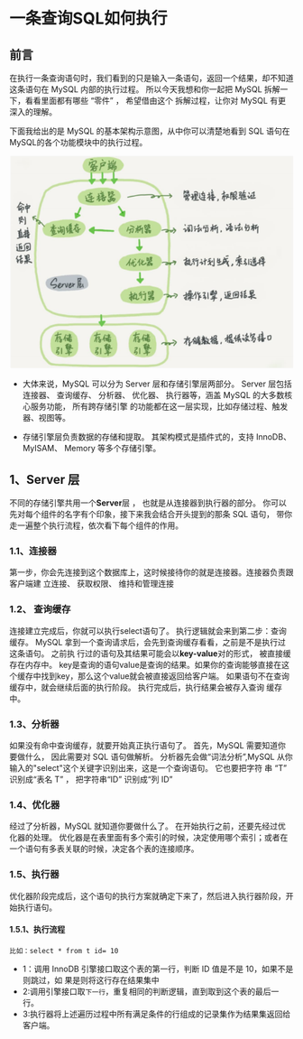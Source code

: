 # 一条查询SQL如何执行
## 前言
在执行一条查询语句时，我们看到的只是输入一条语句，返回一个结果，却不知道这条语句在 MySQL 内部的执行过程。
所以今天我想和你一起把 MySQL 拆解一下，看看里面都有哪些 “零件” ， 希望借由这个 拆解过程，让你对 MySQL 有更深入的理解。


下面我给出的是 MySQL 的基本架构示意图，从中你可以清楚地看到 SQL 语句在 MySQL的各个功能模块中的执行过程。

![img.png](img/mysql.png)


- 大体来说，MySQL 可以分为 Server 层和存储引擎层两部分。
Server 层包括连接器、 查询缓存、 分析器、 优化器、 执行器等，涵盖 MySQL 的大多数核 心服务功能，
所有跨存储引擎 的功能都在这一层实现，比如存储过程、触发器、视图等。

- 存储引擎层负责数据的存储和提取。 其架构模式是插件式的，支持 InnoDB、 MyISAM、 Memory 等多个存储引擎。

## 1、Server 层
不同的存储引擎共用一个**Server**层 ， 也就是从连接器到执行器的部分。 你可以先对每个组件的名字有个印象，接下来我会结合开头提到的那条 SQL 语句，
带你走一遍整个执行流程，依次看下每个组件的作用。

### 1.1、连接器
第一步，你会先连接到这个数据库上，这时候接待你的就是连接器。连接器负责跟客户端建 立连接、 获取权限、 维持和管理连接

### 1.2、 查询缓存
连接建立完成后，你就可以执行select语句了。 执行逻辑就会来到第二步：查询缓存。
MySQL 拿到一个查询请求后，会先到查询缓存看看，之前是不是执行过这条语句。 之前执 行过的语句及其结果可能会以**key-value**对的形式，
被直接缓存在内存中。 key是查询的语句value是查询的结果。如果你的查询能够直接在这个缓存中找到key，那么这个value就会被直接返回给客户端。
如果语句不在查询缓存中，就会继续后面的执行阶段。 执行完成后，执行结果会被存入查询 缓存中。

### 1.3、分析器
如果没有命中查询缓存，就要开始真正执行语句了。 首先，MySQL 需要知道你要做什么， 因此需要对 SQL 语句做解析。
分析器先会做“词法分析”,MySQL 从你输入的"select"这个关键字识别出来，这是一个查询语句。
它也要把字符 串 “T” 识别成“表名 T” ， 把字符串“ID” 识别成“列 ID”

### 1.4、优化器
经过了分析器，MySQL 就知道你要做什么了。 在开始执行之前，还要先经过优化器的处理。
优化器是在表里面有多个索引的时候，决定使用哪个索引；或者在一个语句有多表关联的时候，决定各个表的连接顺序。

### 1.5、执行器
优化器阶段完成后，这个语句的执行方案就确定下来了，然后进入执行器阶段，开始执行语句。

#### 1.5.1、执行流程
  `比如：select * from t id= 10`
- 1：调用 InnoDB 引擎接口取这个表的第一行，判断 ID 值是不是 10，如果不是则跳过，如
果是则将这行存在结果集中
- 2:调用引擎接口取`下一行`，重复相同的判断逻辑，直到取到这个表的最后一行。
- 3:执行器将上述遍历过程中所有满足条件的行组成的记录集作为结果集返回给客户端。




